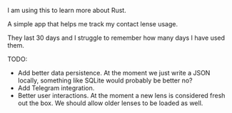 I am using this to learn more about Rust.

A simple app that helps me track my contact lense usage.

They last 30 days and I struggle to remember how many days I have used them.

TODO:
 * Add better data persistence. At the moment we just write a JSON locally, something like SQLite would probably be better no?
 * Add Telegram integration.
 * Better user interactions. At the moment a new lens is considered fresh out the box. We should allow older lenses to be loaded as well.
